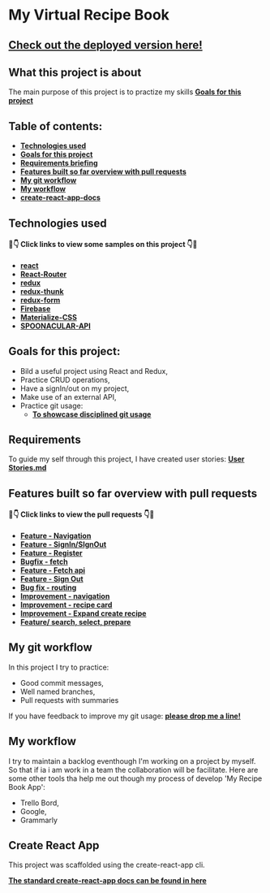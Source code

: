 # My Virtual Recipe Book
## [Check out the deployed version here!](https://virtualrecipebook.netlify.com)
## What this project is about

The main purpose of this project is to practize my skills **[Goals for this project](#goals-for-this-project)**

## Table of contents:

- **[Technologies used](#technologies-used)**
- **[Goals for this project](#goals-for-this-project)**
- **[Requirements briefing](#requirements)**
- **[Features built so far overview with pull requests](#features-built-so-far-overview-with-pull-requests)**
- **[My git workflow](#my-git-workflow)**
- **[My workflow](#my-workflow)**
- **[create-react-app-docs](#create-react-app)**

## Technologies used

#### 👀👇 Click links to view some samples on this project 👇👀

- **[react](./src/components/recipe/RecipeList/index.js)**  
- **[React-Router](https://reacttraining.com/react-router/web/guides/quick-start)**
- **[redux](./src/reducers/recipes.js)**  
- **[redux-thunk](./src/actions/recipeActions.js)**  
- **[redux-form](./src/components/recipe/RecipeForm/index.js)**
- **[Firebase](https://firebase.google.com/)**
- **[Materialize-CSS](https://materializecss.com/)**
- **[SPOONACULAR-API](https://rapidapi.com/spoonacular/api/recipe-food-nutrition/details)**

## Goals for this project:

- Bild a useful project using React and Redux,
- Practice CRUD operations,
- Have a signIn/out on my project,
- Make use of an external API,
- Practice git usage:
  - **[To showcase disciplined git usage](#my-git-workflow)**

## Requirements

To guide my self through this project, I have created user stories: **[User Stories.md](./userStories.md)**

## Features built so far overview with pull requests

#### 👀👇 Click links to view the pull requests 👇👀

- **[Feature - Navigation](https://github.com/giovanizanetti/MY-VIRTUAL-RECIPE-BOOK/pull/1)**
- **[Feature - SignIn/SIgnOut](https://github.com/giovanizanetti/MY-VIRTUAL-RECIPE-BOOK/pull/2)**
- **[Feature - Register](https://github.com/giovanizanetti/MY-VIRTUAL-RECIPE-BOOK/pull/3)**
- **[Bugfix - fetch](https://github.com/giovanizanetti/MY-VIRTUAL-RECIPE-BOOK/pull/4)**
- **[Feature - Fetch api](https://github.com/giovanizanetti/MY-VIRTUAL-RECIPE-BOOK/pull/5)**
- **[Feature - Sign Out](https://github.com/giovanizanetti/MY-VIRTUAL-RECIPE-BOOK/pull/8)**
- **[Bug fix - routing](https://github.com/giovanizanetti/MY-VIRTUAL-RECIPE-BOOK/pull/11)**
- **[Improvement - navigation](https://github.com/giovanizanetti/MY-VIRTUAL-RECIPE-BOOK/pull/12)**
- **[Improvement - recipe card](https://github.com/giovanizanetti/MY-VIRTUAL-RECIPE-BOOK/pull/14)**
- **[Improvement - Expand create recipe](https://github.com/giovanizanetti/MY-VIRTUAL-RECIPE-BOOK/pull/16)**
- **[Feature/ search, select, prepare](https://github.com/giovanizanetti/MY-VIRTUAL-RECIPE-BOOK/pull/18)**

## My git workflow

In this project I try to practice:

- Good commit messages,
- Well named branches,
- Pull requests with summaries

If you have feedback to improve my git usage: **[please drop me a line!](https://www.linkedin.com/in/giovani-zanetti-ab664a24/)** 

## My workflow

I try to maintain a backlog eventhough I'm working on a project by myself. So that if ia i am work in a team the collaboration will be facilitate.
Here are some other tools tha help me out though my process of develop 'My Recipe Book App':
  - Trello Bord,
  - Google,
  - Grammarly

## Create React App

This project was scaffolded using the create-react-app cli. 

**[The standard create-react-app docs can be found in here](./create-react-app-docs.md)**



